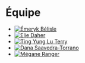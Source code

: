 # Équipe

<!-- Présentation des rôles et responsabilités de chacun des membres de l'équipe -->

* [![Émeryk Bélisle]( https://placehold.co/600x400?text=membre+v)](emeryk_belisle/)
* [![Elie Daher]( https://placehold.co/600x400?text=membre+v)](elie_daher/)
* [![Ting Yung Lu Terry]( https://placehold.co/600x400?text=membre+v)](tingyung_lu/)
* [![Dana Saavedra-Torrano]( https://placehold.co/600x400?text=membre+v)](dana_saavedra-torrano/)
* [![Mégane Ranger]( https://placehold.co/600x400?text=membre+v)](megane_ranger/)


